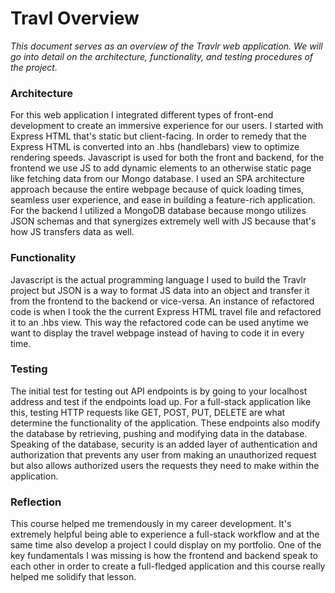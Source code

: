 # Travl Overview
_This document serves as an overview of the Travlr web application. We will go into detail on the architecture, functionality, and testing procedures of the project._

### Architecture

For this web application I integrated different types of front-end development to create an immersive experience for our users. I started with Express HTML that's static but client-facing. In order to remedy that the Express HTML is converted into an .hbs (handlebars) view to optimize rendering speeds. Javascript is used for both the front and backend, for the frontend we use JS to add dynamic elements to an otherwise static page like fetching data from our Mongo database. I used an SPA architecture approach because the entire webpage because of quick loading times, seamless user experience, and ease in building a feature-rich application. For the backend I utilized a MongoDB database because mongo utilizes JSON schemas and that synergizes extremely well with JS because that's how JS transfers data as well.

### Functionality

Javascript is the actual programming language I used to build the Travlr project but JSON is a way to format JS data into an object and transfer it from the frontend to the backend or vice-versa. An instance of refactored code is when I took the the current Express HTML travel file and refactored it to an .hbs view. This way the refactored code can be used anytime we want to display the travel webpage instead of having to code it in every time.

### Testing

The initial test for testing out API endpoints is by going to your localhost address and test if the endpoints load up. For a full-stack application like this, testing HTTP requests like GET, POST, PUT, DELETE are what determine the functionality of the application. These endpoints also modify the database by retrieving, pushing and modifying data in the database. Speaking of the database, security is an added layer of authentication and authorization that prevents any user from making an unauthorized request but also allows authorized users the requests they need to make within the application.

### Reflection

This course helped me tremendously in my career development. It's extremely helpful being able to experience a full-stack workflow and at the same time also develop a project I could display on my portfolio. One of the key fundamentals I was missing is how the frontend and backend speak to each other in order to create a full-fledged application and this course really helped me solidify that lesson.